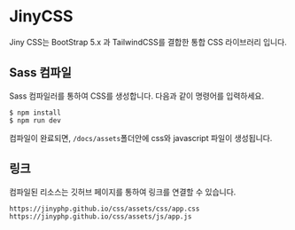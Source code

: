 # JinyCSS
Jiny CSS는 BootStrap 5.x 과 TailwindCSS를 결합한 통합 CSS 라이브러리 입니다.

## Sass 컴파일
Sass 컴파일러를 통하여 CSS를 생성합니다. 다음과 같이 명령어를 입력하세요.

```
$ npm install
$ npm run dev
```

컴파일이 완료되면, `/docs/assets`폴더안에 css와 javascript 파일이 생성됩니다.

## 링크
컴파일된 리소스는 깃허브 페이지를 통하여 링크를 연결할 수 있습니다.

```
https://jinyphp.github.io/css/assets/css/app.css
https://jinyphp.github.io/css/assets/js/app.js
```